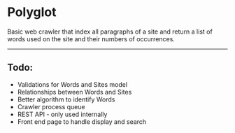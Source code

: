 Polyglot
===================

Basic web crawler that index all paragraphs of a site and return a list of words used on the site and their numbers of occurrences.

----------


Todo:
-------------
- Validations for Words and Sites model
- Relationships between Words and Sites
- Better algorithm to identify Words
- Crawler process queue
- REST API - only used internally
- Front end page to handle display and search
